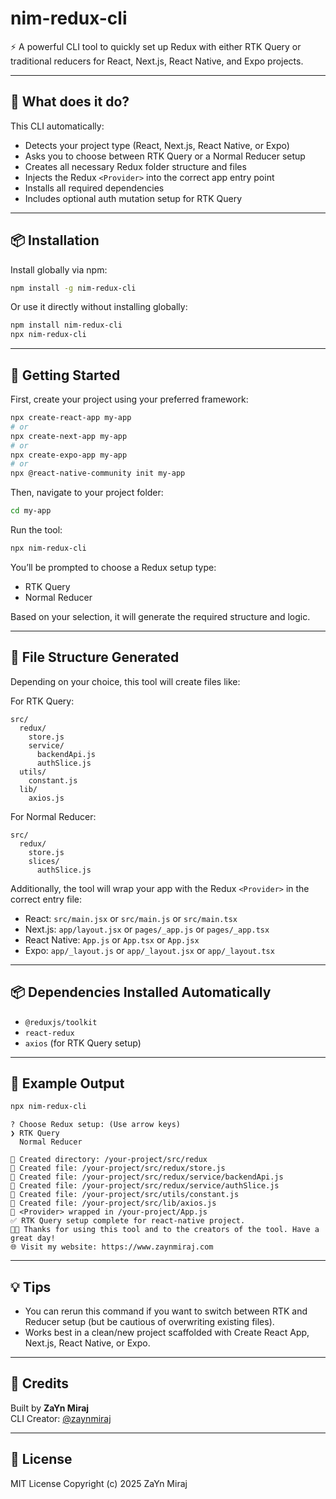 # nim-redux-cli

⚡ A powerful CLI tool to quickly set up Redux with either RTK Query or traditional reducers for React, Next.js, React Native, and Expo projects.

---

## 🔧 What does it do?

This CLI automatically:

- Detects your project type (React, Next.js, React Native, or Expo)
- Asks you to choose between RTK Query or a Normal Reducer setup
- Creates all necessary Redux folder structure and files
- Injects the Redux `<Provider>` into the correct app entry point
- Installs all required dependencies
- Includes optional auth mutation setup for RTK Query

---

## 📦 Installation

Install globally via npm:

```bash
npm install -g nim-redux-cli
```

Or use it directly without installing globally:

```bash
npm install nim-redux-cli
npx nim-redux-cli
```

---

## 🚀 Getting Started

First, create your project using your preferred framework:

```bash
npx create-react-app my-app
# or
npx create-next-app my-app
# or
npx create-expo-app my-app
# or
npx @react-native-community init my-app
```

Then, navigate to your project folder:

```bash
cd my-app
```

Run the tool:

```bash
npx nim-redux-cli
```

You’ll be prompted to choose a Redux setup type:

- RTK Query
- Normal Reducer

Based on your selection, it will generate the required structure and logic.

---

## 🧱 File Structure Generated

Depending on your choice, this tool will create files like:

For RTK Query:

```
src/
  redux/
    store.js
    service/
      backendApi.js
      authSlice.js
  utils/
    constant.js
  lib/
    axios.js
```

For Normal Reducer:

```
src/
  redux/
    store.js
    slices/
      authSlice.js
```

Additionally, the tool will wrap your app with the Redux `<Provider>` in the correct entry file:

- React: `src/main.jsx` or `src/main.js` or `src/main.tsx`
- Next.js: `app/layout.jsx` or `pages/_app.js` or `pages/_app.tsx`
- React Native: `App.js` or `App.tsx` or `App.jsx`
- Expo: `app/_layout.js` or `app/_layout.jsx` or `app/_layout.tsx`

---

## 📦 Dependencies Installed Automatically

- `@reduxjs/toolkit`
- `react-redux`
- `axios` (for RTK Query setup)

---

## 🧪 Example Output

```bash
npx nim-redux-cli
```

```
? Choose Redux setup: (Use arrow keys)
❯ RTK Query
  Normal Reducer

📁 Created directory: /your-project/src/redux
📄 Created file: /your-project/src/redux/store.js
📄 Created file: /your-project/src/redux/service/backendApi.js
📄 Created file: /your-project/src/redux/service/authSlice.js
📄 Created file: /your-project/src/utils/constant.js
📄 Created file: /your-project/src/lib/axios.js
🧵 <Provider> wrapped in /your-project/App.js
✅ RTK Query setup complete for react-native project.
👨‍💻 Thanks for using this tool and to the creators of the tool. Have a great day!
🌐 Visit my website: https://www.zaynmiraj.com
```

---

## 💡 Tips

- You can rerun this command if you want to switch between RTK and Reducer setup (but be cautious of overwriting existing files).
- Works best in a clean/new project scaffolded with Create React App, Next.js, React Native, or Expo.

---

## 🙏 Credits

Built by **ZaYn Miraj**  
CLI Creator: [@zaynmiraj](https://www.zaynmiraj.com)

---

## 🪪 License

MIT License
Copyright (c) 2025 ZaYn Miraj
